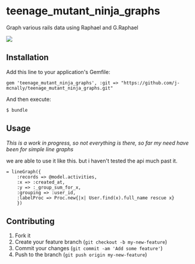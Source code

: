 teenage_mutant_ninja_graphs
===========================

Graph various rails data using Raphael and G.Raphael

<img src="http://dl.dropbox.com/s/h9ei52it0dm3cp5/Screen%20Shot%202013-02-05%20at%205.18.11%20PM.png">


## Installation

Add this line to your application's Gemfile:

    gem 'teenage_mutant_ninja_graphs', :git => "https://github.com/j-mcnally/teenage_mutant_ninja_graphs.git"

And then execute:

    $ bundle


## Usage

*This is a work in progress, so not everything is there, so far my need have been for simple line graphs*

we are able to use it like this. but i haven't tested the api much past it.

    = lineGraph({
        :records => @model.activities, 
        :x => :created_at, 
        :y => :_group_sum_for_x, 
        :grouping => :user_id, 
        :labelProc => Proc.new{|x| User.find(x).full_name rescue x} 
        })



## Contributing

1. Fork it
2. Create your feature branch (`git checkout -b my-new-feature`)
3. Commit your changes (`git commit -am 'Add some feature'`)
4. Push to the branch (`git push origin my-new-feature`)

